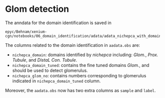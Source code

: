 # Glom detection

The anndata for the domain identification is saved in
```
epyc/Behnam/xenium-cgn/notebooks/06_domain_identification/adata/adata_nichepca_with_domain_tuned_v1.h5ad
```
The columns related to the domain identification in ```aadata.obs``` are:

* ```nichepca_domain```: domains identified by *nichepca* including: *Glom.*, *Prox. Tubule*, and *DistaL Con. Tubule*.
* ```nichepca_domain_tuned```: contains the fine tuned domains *Glom.*, and should be used to detect glomerulus.
* ```nichepca_glom_no```: contains numbers corresponding to glomerulus indicated in ```nichepca_domain_tuned``` column.

Moreover, the ```aadata.obs``` now has two extra columns as ```sample``` and ```label```.	
